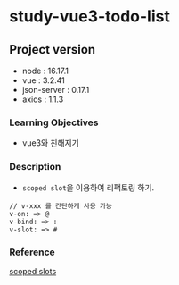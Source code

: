 # study-vue3-todo-list

## Project version

- node : 16.17.1
- vue : 3.2.41
- json-server : 0.17.1
- axios : 1.1.3

### Learning Objectives

- vue3와 친해지기

### Description

- `scoped slot`을 이용하여 리팩토링 하기.
```
// v-xxx 를 간단하게 사용 가능
v-on: => @
v-bind: => :
v-slot: => #
```

### Reference
[scoped slots](https://vuejs.org/guide/components/slots.html#slots)